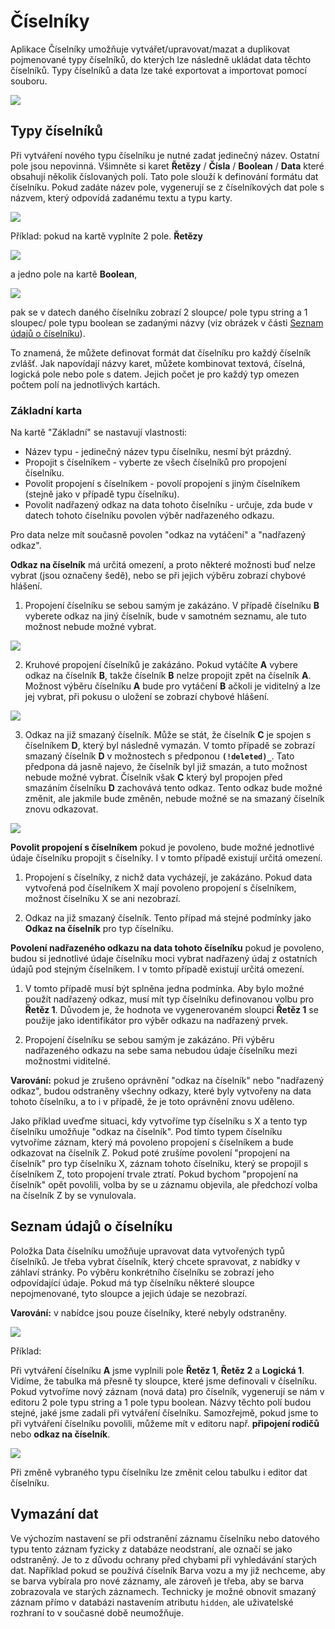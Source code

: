 # Číselníky

Aplikace Číselníky umožňuje vytvářet/upravovat/mazat a duplikovat pojmenované typy číselníků, do kterých lze následně ukládat data těchto číselníků. Typy číselníků a data lze také exportovat a importovat pomocí souboru.

![](dataTable_enumType.png)

## Typy číselníků

Při vytváření nového typu číselníku je nutné zadat jedinečný název. Ostatní pole jsou nepovinná. Všimněte si karet **Řetězy** / **Čísla** / **Boolean** / **Data** které obsahují několik číslovaných polí. Tato pole slouží k definování formátu dat číselníku. Pokud zadáte název pole, vygenerují se z číselníkových dat pole s názvem, který odpovídá zadanému textu a typu karty.

![](editor_enumType.png)

Příklad: pokud na kartě vyplníte 2 pole. **Řetězy**

![](editor_stringTab.png)

a jedno pole na kartě **Boolean**,

![](editor_booleanTab.png)

pak se v datech daného číselníku zobrazí 2 sloupce/ pole typu string a 1 sloupec/ pole typu boolean se zadanými názvy (viz obrázek v části [Seznam údajů o číselníku](#seznam-údajů-o-číselníku)).

To znamená, že můžete definovat formát dat číselníku pro každý číselník zvlášť. Jak napovídají názvy karet, můžete kombinovat textová, číselná, logická pole nebo pole s datem. Jejich počet je pro každý typ omezen počtem polí na jednotlivých kartách.

### Základní karta

Na kartě "Základní" se nastavují vlastnosti:
- Název typu - jedinečný název typu číselníku, nesmí být prázdný.
- Propojit s číselníkem - vyberte ze všech číselníků pro propojení číselníku.
- Povolit propojení s číselníkem - povolí propojení s jiným číselníkem (stejně jako v případě typu číselníku).
- Povolit nadřazený odkaz na data tohoto číselníku - určuje, zda bude v datech tohoto číselníku povolen výběr nadřazeného odkazu.

Pro data nelze mít současně povolen "odkaz na vytáčení" a "nadřazený odkaz".

**Odkaz na číselník** má určitá omezení, a proto některé možnosti buď nelze vybrat (jsou označeny šedě), nebo se při jejich výběru zobrazí chybové hlášení.

1. Propojení číselníku se sebou samým je zakázáno. V případě číselníku **B** vyberete odkaz na jiný číselník, bude v samotném seznamu, ale tuto možnost nebude možné vybrat.

![](editor_select_1.png)

2. Kruhové propojení číselníků je zakázáno. Pokud vytáčíte **A** vybere odkaz na číselník **B**, takže číselník **B** nelze propojit zpět na číselník **A**. Možnost výběru číselníku **A** bude pro vytáčení **B** ačkoli je viditelný a lze jej vybrat, při pokusu o uložení se zobrazí chybové hlášení.

![](editor_select_2.png)

3. Odkaz na již smazaný číselník. Může se stát, že číselník **C** je spojen s číselníkem **D**, který byl následně vymazán. V tomto případě se zobrazí smazaný číselník **D** v možnostech s předponou **`(!deleted)_`**. Tato předpona dá jasně najevo, že číselník byl již smazán, a tuto možnost nebude možné vybrat. Číselník však **C** který byl propojen před smazáním číselníku **D** zachovává tento odkaz. Tento odkaz bude možné změnit, ale jakmile bude změněn, nebude možné se na smazaný číselník znovu odkazovat.

![](editor_select_3.png)

**Povolit propojení s číselníkem** pokud je povoleno, bude možné jednotlivé údaje číselníku propojit s číselníky. I v tomto případě existují určitá omezení.

1. Propojení s číselníky, z nichž data vycházejí, je zakázáno. Pokud data vytvořená pod číselníkem X mají povoleno propojení s číselníkem, možnost číselníku X se ani nezobrazí.

2. Odkaz na již smazaný číselník. Tento případ má stejné podmínky jako **Odkaz na číselník** pro typ číselníku.

**Povolení nadřazeného odkazu na data tohoto číselníku** pokud je povoleno, budou si jednotlivé údaje číselníku moci vybrat nadřazený údaj z ostatních údajů pod stejným číselníkem. I v tomto případě existují určitá omezení.

1. V tomto případě musí být splněna jedna podmínka. Aby bylo možné použít nadřazený odkaz, musí mít typ číselníku definovanou volbu pro **Řetěz 1**. Důvodem je, že hodnota ve vygenerovaném sloupci **Řetěz 1** se použije jako identifikátor pro výběr odkazu na nadřazený prvek.

2. Propojení číselníku se sebou samým je zakázáno. Při výběru nadřazeného odkazu na sebe sama nebudou údaje číselníku mezi možnostmi viditelné.

**Varování:** pokud je zrušeno oprávnění "odkaz na číselník" nebo "nadřazený odkaz", budou odstraněny všechny odkazy, které byly vytvořeny na data tohoto číselníku, a to i v případě, že je toto oprávnění znovu uděleno.

Jako příklad uveďme situaci, kdy vytvoříme typ číselníku s X a tento typ číselníku umožňuje "odkaz na číselník". Pod tímto typem číselníku vytvoříme záznam, který má povoleno propojení s číselníkem a bude odkazovat na číselník Z. Pokud poté zrušíme povolení "propojení na číselník" pro typ číselníku X, záznam tohoto číselníku, který se propojil s číselníkem Z, toto propojení trvale ztratí. Pokud bychom "propojení na číselník" opět povolili, volba by se u záznamu objevila, ale předchozí volba na číselník Z by se vynulovala.

## Seznam údajů o číselníku

Položka Data číselníku umožňuje upravovat data vytvořených typů číselníků. Je třeba vybrat číselník, který chcete spravovat, z nabídky v záhlaví stránky. Po výběru konkrétního číselníku se zobrazí jeho odpovídající údaje. Pokud má typ číselníku některé sloupce nepojmenované, tyto sloupce a jejich údaje se nezobrazí.

**Varování:** v nabídce jsou pouze číselníky, které nebyly odstraněny.

![](dataTable_enumData.png)

Příklad:

Při vytváření číselníku **A** jsme vyplnili pole **Řetěz 1**, **Řetěz 2** a **Logická 1**. Vidíme, že tabulka má přesně ty sloupce, které jsme definovali v číselníku. Pokud vytvoříme nový záznam (nová data) pro číselník, vygenerují se nám v editoru 2 pole typu string a 1 pole typu boolean. Názvy těchto polí budou stejné, jaké jsme zadali při vytváření číselníku. Samozřejmě, pokud jsme to při vytváření číselníku povolili, můžeme mít v editoru např. **připojení rodičů** nebo **odkaz na číselník**.

![](editor_enumData.png)

Při změně vybraného typu číselníku lze změnit celou tabulku i editor dat číselníku.

## Vymazání dat

Ve výchozím nastavení se při odstranění záznamu číselníku nebo datového typu tento záznam fyzicky z databáze neodstraní, ale označí se jako odstraněný. Je to z důvodu ochrany před chybami při vyhledávání starých dat. Například pokud se používá číselník Barva vozu a my již nechceme, aby se barva vybírala pro nové záznamy, ale zároveň je třeba, aby se barva zobrazovala ve starých záznamech. Technicky je možné obnovit smazaný záznam přímo v databázi nastavením atributu `hidden`, ale uživatelské rozhraní to v současné době neumožňuje.
